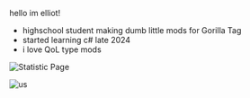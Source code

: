 hello im elliot!

- highschool student making dumb little mods for Gorilla Tag
- started learning c# late 2024
- i love QoL type mods


![Statistic Page](https://github-readme-stats.vercel.app/api?username=elligurt&show_icons=true&theme=dark) 

![us](https://github.com/user-attachments/assets/ee5b1ae7-8de4-4f78-aacc-787380c7521d)


